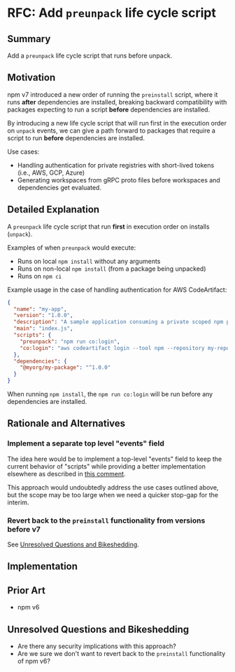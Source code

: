 # RFC: Add `preunpack` life cycle script

## Summary

Add a `preunpack` life cycle script that runs before unpack.

## Motivation

npm v7 introduced a new order of running the `preinstall` script, where it runs **after** dependencies are installed, breaking backward compatibility with packages expecting to run a script **before** dependencies are installed.

By introducing a new life cycle script that will run first in the execution order on `unpack` events, we can give a path forward to packages that require a script to run **before** dependencies are installed.

Use cases:

* Handling authentication for private registries with short-lived tokens (i.e., AWS, GCP, Azure)
* Generating workspaces from gRPC proto files before workspaces and dependencies get evaluated.

## Detailed Explanation

A `preunpack` life cycle script that run **first** in execution order on installs (`unpack`).

Examples of when `preunpack` would execute:

* Runs on local `npm install` without any arguments
* Runs on non-local `npm install` (from a package being unpacked)
* Runs on `npm ci`

Example usage in the case of handling authentication for AWS CodeArtifact:

```json
{
  "name": "my-app",
  "version": "1.0.0",
  "description": "A sample application consuming a private scoped npm package",
  "main": "index.js",
  "scripts": {
    "preunpack": "npm run co:login",
    "co:login": "aws codeartifact login --tool npm --repository my-repo --domain my-domain"
  },
  "dependencies": {
    "@myorg/my-package": "^1.0.0"
  }
}
```

When running `npm install`, the `npm run co:login` will be run before any dependencies are installed.

## Rationale and Alternatives

### Implement a separate top level "events" field

The idea here would be to implement a top-level "events" field to keep the current behavior of "scripts" while providing a better implementation elsewhere as described in [this comment](https://github.com/npm/cli/issues/2660#issuecomment-794415767).

This approach would undoubtedly address the use cases outlined above, but the scope may be too large when we need a quicker stop-gap for the interim.

### Revert back to the `preinstall` functionality from versions before v7

See [Unresolved Questions and Bikeshedding](#unresolved-questions-and-bikeshedding).

## Implementation

<!-- Give a high-level overview of implementation requirements and concerns. Be specific about areas of code that need to change, and what their potential effects are. Discuss which repositories and sub-components will be affected, and what its overall code effect might be. -->

<!-- THIS SECTION IS REQUIRED FOR RATIFICATION -- you can skip it if you don't know the technical details when first submitting the proposal, but it must be there before it's accepted -->

## Prior Art

* npm v6

## Unresolved Questions and Bikeshedding

* Are there any security implications with this approach?
* Are we sure we don't want to revert back to the `preinstall` functionality of npm v6?

<!-- THIS SECTION SHOULD BE REMOVED BEFORE RATIFICATION -->
